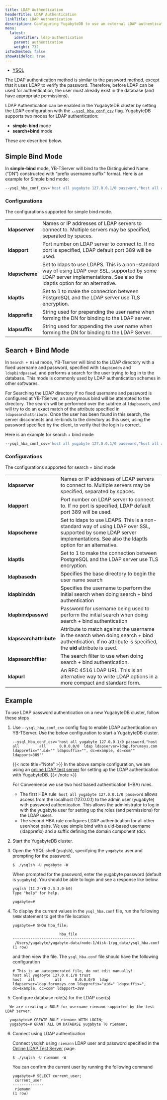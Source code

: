 ```yaml
---
title: LDAP Authentication
headerTitle: LDAP Authentication
linkTitle: LDAP Authentication
description: Configuring YugabyteDB to use an external LDAP authentication service.
menu:
  latest:
    identifier: ldap-authentication
    parent: authentication
    weight: 732
isTocNested: false
showAsideToc: true
---
```


<ul class="nav nav-tabs-alt nav-tabs-yb">
  <li >
    <a href="/latest/secure/authentication/ldap-authentication" class="nav-link active">
      <i class="icon-postgres" aria-hidden="true"></i>
      YSQL
    </a>
  </li>
</ul>

The LDAP authentication method is similar to the password method, except that it uses LDAP to verify the password. Therefore, before LDAP can be used for authentication, the user must already exist in the database (and have appropriate permissions). 

LDAP Authentication can be enabled in the YugabyteDB cluster by setting the LDAP configuration with the <code>[--ysql_hba_conf_csv](../../../reference/configuration/yb-tserver/#ysql-hba-conf-csv)</code> flag. YugabyteDB supports two modes for LDAP authentication: 

* <strong>simple-bind</strong> mode
* <strong>search+bind</strong> mode

These are described below.

## Simple Bind Mode

In **simple-bind** mode, YB-TServer will bind to the Distinguished Name (“DN”) constructed with “prefix username suffix” format. Here is an example for Simple bind mode:

```sh
--ysql_hba_conf_csv='host all yugabyte 127.0.0.1/0 password,"host all all 0.0.0.0/0 ldap ldapserver=ldap.yugabyte.com ldapprefix=""uid="" ldapsuffix="", ou=DBAs, dc=example, dc=com"" ldapport=389"'
```

### Configurations

The configurations supported for simple bind mode.

<table>
  <tr>
   <td><strong>ldapserver</strong>
   </td>
   <td>Names or IP addresses of LDAP servers to connect to. Multiple servers may be specified, separated by spaces.
   </td>
  </tr>
  <tr>
   <td><strong>ldapport</strong> 
   </td>
   <td>Port number on LDAP server to connect to. If no port is specified, LDAP default port 389 will be used.
   </td>
  </tr>
  <tr>
   <td><strong>ldapscheme</strong>
   </td>
   <td>Set to ldaps to use LDAPS. This is a non-standard way of using LDAP over SSL, supported by some LDAP server implementations. See also the ldaptls option for an alternative.
   </td>
  </tr>
  <tr>
   <td><strong>ldaptls</strong>
   </td>
   <td>Set to 1 to make the connection between PostgreSQL and the LDAP server use TLS encryption. 
   </td>
  </tr>
  <tr>
   <td><strong>ldapprefix</strong>
   </td>
   <td>String used for prepending the user name when forming the DN for binding to the LDAP server.
   </td>
  </tr>
  <tr>
   <td><strong>ldapsuffix</strong>
   </td>
   <td>String used for appending the user name when forming the DN for binding to the LDAP Server.
   </td>
  </tr>
</table>


## Search + Bind Mode

In `Search + Bind` mode, YB-Tserver will bind to the LDAP directory with a fixed username and password, specified with `ldapbinddn` and `ldapbindpasswd`, and performs a search for the user trying to log in to the database. This mode is commonly used by LDAP authentication schemes in other softwares.

For Searching the LDAP directory if no fixed username and password is configured at YB-TServer, an anonymous bind will be attempted to the directory. The search will be performed over the subtree at `ldapbasedn`, and will try to do an exact match of the attribute specified in `ldapsearchattribute`. Once the user has been found in this search, the server disconnects and re-binds to the directory as this user, using the password specified by the client, to verify that the login is correct.

Here is an example for search + bind mode

```sh
--ysql_hba_conf_csv='host all yugabyte 127.0.0.1/0 password,"host all all 0.0.0.0/0  ldap ldapserver=ldap.yugabyte.com ldapbasedn=""dc=yugabyte, dc=com"" ldapsearchattribute=uid"'
```

### Configurations

The configurations supported for search + bind mode

<table>
  <tr>
   <td><strong>ldapserver</strong>
   </td>
   <td>Names or IP addresses of LDAP servers to connect to. Multiple servers may be specified, separated by spaces.
   </td>
  </tr>
  <tr>
   <td><strong>ldapport</strong> 
   </td>
   <td>Port number on LDAP server to connect to. If no port is specified, LDAP default port 389 will be used.
   </td>
  </tr>
  <tr>
   <td><strong>ldapscheme</strong>
   </td>
   <td>Set to ldaps to use LDAPS. This is a non-standard way of using LDAP over SSL, supported by some LDAP server implementations. See also the ldaptls option for an alternative.
   </td>
  </tr>
  <tr>
   <td><strong>ldaptls</strong>
   </td>
   <td>Set to 1 to make the connection between PostgreSQL and the LDAP server use TLS encryption. 
   </td>
  </tr>
  <tr>
   <td><strong>ldapbasedn</strong>
   </td>
   <td>Specifies the base directory to begin the user name search 
   </td>
  </tr>
  <tr>
   <td><strong>ldapbinddn</strong>
   </td>
   <td>Specifies the username to perform the initial search when doing search + bind authentication
   </td>
  </tr>
  <tr>
   <td><strong>ldapbindpasswd</strong>
   </td>
   <td>Password for username being used to perform the initial search when doing search + bind authentication
   </td>
  </tr>
  <tr>
   <td><strong>ldapsearchattribute</strong>
   </td>
   <td>Attribute to match against the username in the search when doing search + bind authentication. If no attribute is specified, the <strong>uid </strong>attribute is used.
   </td>
  </tr>
  <tr>
   <td><strong>ldapsearchfilter</strong>
   </td>
   <td>The search filter to use when doing search + bind authentication.
   </td>
  </tr>
  <tr>
   <td><strong>ldapurl</strong>
   </td>
   <td>An RFC 4516 LDAP URL. This is an alternative way to write LDAP options in a more compact and standard form.
   </td>
  </tr>
</table>


## Example

To use LDAP password authentication on a new YugabyteDB cluster, follow these steps



1. Use  `--ysql_hba_conf_csv` config flag to enable LDAP authentication on YB-TServer. Use the below configuration to start a YugabyteDB cluster.

    ```
    --ysql_hba_conf_csv='host all yugabyte 127.0.0.1/0 password,"host   all         all      0.0.0.0/0  ldap ldapserver=ldap.forumsys.com ldapprefix=""uid="" ldapsuffix="", dc=example, dc=com"" ldapport=389"'
    ```

    {{< note title="Note" >}}
    In the above sample configuration, we are using an [online LDAP test server](https://www.forumsys.com/tutorials/integration-how-to/ldap/online-ldap-test-server/) for setting up the LDAP authentication with YugabyteDB.
    {{< /note >}}


    For Convenience we use two host based authentication (HBA) rules. 

    *   The first HBA rule` host all yugabyte 127.0.0.1/0 password` allows access from the localhost (127.0.0.1) to the admin user (yugabyte) with password authentication. This allows the administrator to log in with the yugabyte user for setting up the roles (and permissions) for the LDAP users.
    *   The second HBA rule configures LDAP authentication for all other user/host pairs. We use simple bind with a uid-based username (ldapprefix) and a suffix defining the domain component (dc).



2. Start the YugabyteDB cluster.

3. Open the YSQL shell (ysqlsh), specifying the `yugabyte` user and prompting for the password.

    ```
    $ ./ysqlsh -U yugabyte -W
    ```

    When prompted for the password, enter the yugabyte password (default is `yugabyte`). You should be able to login and see a response like below.


    ```
    ysqlsh (11.2-YB-2.3.3.0-b0)
    Type "help" for help.

    yugabyte=#
    ```


4. To display the current values in the `ysql_hba.conf` file, run the following `SHOW` statement to get the file location:

    ```
    yugabyte=# SHOW hba_file;

                         hba_file
    -------------------------------------------------------
     /Users/yugabyte/yugabyte-data/node-1/disk-1/pg_data/ysql_hba.conf
    (1 row)
    ```



    and then view the file. The `ysql_hba.conf` file should have the following configuration


    ```
    # This is an autogenerated file, do not edit manually!
    host all yugabyte 127.0.0.1/0 trust
    host   all         all      0.0.0.0/0  ldap ldapserver=ldap.forumsys.com ldapprefix="uid=" ldapsuffix=", dc=example, dc=com" ldapport=389
    ```


5. Configure database role(s) for the LDAP user(s)


```
  We are creating a ROLE for username riemann supported by the test LDAP server. 

  yugabyte=# CREATE ROLE riemann WITH LOGIN;
  yugabyte=# GRANT ALL ON DATABASE yugabyte T0 riemann;

```



6. Connect using LDAP authentication

    Connect ysqlsh using `riemann` LDAP user and password specified in the [Online LDAP Test Server](https://www.forumsys.com/tutorials/integration-how-to/ldap/online-ldap-test-server/) page. 


    ```
    $ ./ysqlsh -U riemann -W
    ```



    You can confirm the current user by running the following command


    ```
    yugabyte=# SELECT current_user;
     current_user
    --------------
     riemann
    (1 row)
```
